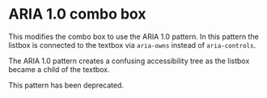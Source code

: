 # ARIA 1.0 combo box

This modifies the combo box to use the ARIA 1.0 pattern. In this pattern the listbox is connected to the
textbox via `aria-owns` instead of `aria-controls`.

The ARIA 1.0 pattern creates a confusing accessibility tree as the listbox became a child of the textbox.

This pattern has been deprecated.
